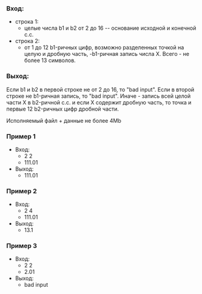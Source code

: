 ### Вход:
* строка 1:
	* целые числа b1 и b2 от 2 до 16 -- основание исходной и конечной с.с.
* строка 2:
	* от 1 до 12 b1-ричных цифр, возможно разделенных точкой на целую и дробную часть, -b1-ричная запись числа X. Всего - не более 13 символов.
### Выход:
Если b1 и b2 в первой строке не от 2 до 16, то "bad input".
Если в второй строке не b1-ричная запись, то "bad input".
Иначе - запись всей целой части X в b2-ричной с.с. и если X содержит дробную часть, то точка и первые 12 b2-ричных цифр дробной части.

Исполняемый файл + данные не более 4Mb

### Пример 1
* Вход:
  * 2 2
  * 111.01
* Выход:
  * 111.01

### Пример 2
* Вход:
  * 2 4
  * 111.01
* Выход:
  * 13.1

### Пример 3
* Вход:
  * 2 2
  * 2.01
* Выход:
  * bad input
